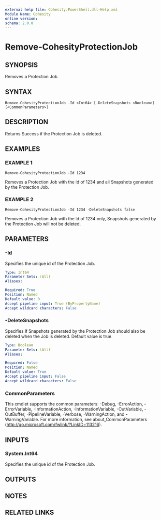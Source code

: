 ```yaml
---
external help file: Cohesity.PowerShell.dll-Help.xml
Module Name: Cohesity
online version:
schema: 2.0.0
---
```


# Remove-CohesityProtectionJob

## SYNOPSIS
Removes a Protection Job.

## SYNTAX

```
Remove-CohesityProtectionJob -Id <Int64> [-DeleteSnapshots <Boolean>] [<CommonParameters>]
```

## DESCRIPTION
Returns Success if the Protection Job is deleted.

## EXAMPLES

### EXAMPLE 1
```
Remove-CohesityProtectionJob -Id 1234
```

Removes a Protection Job with the Id of 1234 and all Snapshots generated by the Protection Job.

### EXAMPLE 2
```
Remove-CohesityProtectionJob -Id 1234 -DeleteSnapshots false
```

Removes a Protection Job with the Id of 1234 only, Snapshots generated by the Protection Job will not be deleted.

## PARAMETERS

### -Id
Specifies the unique id of the Protection Job.

```yaml
Type: Int64
Parameter Sets: (All)
Aliases:

Required: True
Position: Named
Default value: 0
Accept pipeline input: True (ByPropertyName)
Accept wildcard characters: False
```

### -DeleteSnapshots
Specifies if Snapshots generated by the Protection Job should also be deleted when the Job is deleted.
Default value is true.

```yaml
Type: Boolean
Parameter Sets: (All)
Aliases:

Required: False
Position: Named
Default value: True
Accept pipeline input: False
Accept wildcard characters: False
```

### CommonParameters
This cmdlet supports the common parameters: -Debug, -ErrorAction, -ErrorVariable, -InformationAction, -InformationVariable, -OutVariable, -OutBuffer, -PipelineVariable, -Verbose, -WarningAction, and -WarningVariable.
For more information, see about_CommonParameters (http://go.microsoft.com/fwlink/?LinkID=113216).

## INPUTS

### System.Int64
Specifies the unique id of the Protection Job.

## OUTPUTS

## NOTES

## RELATED LINKS
